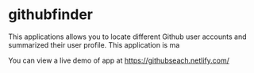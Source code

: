 # githubfinder

This applications allows you to locate different Github user accounts and summarized their user profile. This application is ma

You can view a live demo of app at https://githubseach.netlify.com/